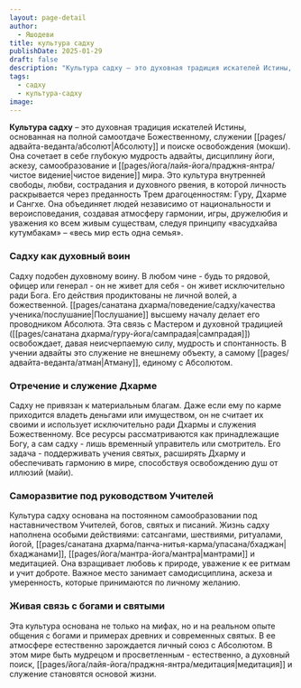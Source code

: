 ```yaml
---
layout: page-detail
author:
  - Яшодеви
title: культура садху
publishDate: 2025-01-29
draft: false
description: "Культура садху – это духовная традиция искателей Истины, основанная на полной самоотдаче Божественному, служении Абсолюту и поиске освобождения (мокши). Она сочетает в себе глубокую мудрость адвайты, дисциплину йоги, аскезу, самообразование и чистое видение мира. Это культура внутренней свободы, любви, сострадания и духовного рвения, в которой личность раскрывается через преданность Трем драгоценностям: Гуру, Дхарме и Сангхе."
tags:
  - садху
  - культура-садху
image:
---
```

**Культура садху** – это духовная традиция искателей Истины, основанная на полной самоотдаче Божественному, служении [[pages/адвайта-веданта/абсолют|Абсолюту]] и поиске освобождения (мокши). Она сочетает в себе глубокую мудрость адвайты, дисциплину йоги, аскезу, самообразование и [[pages/йога/лайя-йога/праджня-янтра/чистое видение|чистое видение]] мира. Это культура внутренней свободы, любви, сострадания и духовного рвения, в которой личность раскрывается через преданность Трем драгоценностям: Гуру, Дхарме и Сангхе. Она объединяет людей независимо от национальности и вероисповедания, создавая атмосферу гармонии, игры, дружелюбия и уважения ко всем живым существам, следуя принципу «васудхайва кутумбакам» – «весь мир есть одна семья».
### Садху как духовный воин
Садху подобен духовному воину. В любом чине - будь то рядовой, офицер или генерал - он не живет для себя - он живет  исключительно ради Бога. Его действия продиктованы не личной волей, а божественной. [[pages/санатана дхарма/поведение/садху/качества ученика/послушание|Послушание]] высшему началу делает его проводником Абсолюта. Эта связь с Мастером и духовной традицией ([[pages/санатана дхарма/гуру-йога/сампрадая|сампрадая]]) освобождает, давая неисчерпаемую силу, мудрость и спонтанность. В учении адвайты это служение не внешнему объекту, а самому [[pages/адвайта-веданта/атман|Атману]], единому с Абсолютом.
### Отречение и служение Дхарме
Садху не привязан к материальным благам. Даже если ему по карме приходится владеть деньгами или имуществом, он не считает их своими и использует исключительно ради Дхармы и служения Божественному. Все ресурсы рассматриваются как принадлежащие Богу, а сам садху - лишь временный управитель или смотритель. Его задача - поддерживать учения святых, расширять Дхарму и обеспечивать гармонию в мире, способствуя освобождению душ от иллюзий (майи).
### Саморазвитие под руководством Учителей
Культура садху основана на постоянном самообразовании под наставничеством Учителей, богов, святых и писаний. 
Жизнь садху наполнена особыми действиями: сатсангами, шествиями, ритуалами, йогой, [[pages/санатана дхарма/панча-нитья-карма/упасана/бхаджан|бхаджанами]], [[pages/йога/мантра-йога/мантра|мантрами]] и медитацией. Она взращивает любовь к природе, уважение к ее ритмам и учит доброте. Важное место занимает самодисциплина, аскеза и умеренность, которые принимаются по личному желанию.
### Живая связь с богами и святыми
Эта культура основана не только на мифах, но и на реальном опыте общения с богами и примерах древних и современных святых. В ее атмосфере естественно зарождается личный союз с Абсолютом. В этом мире быть мудрецом и просветленным - естественно, а духовный поиск, [[pages/йога/лайя-йога/праджня-янтра/медитация|медитация]] и служение становятся основой жизни. 